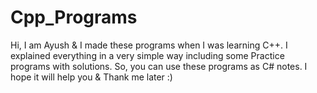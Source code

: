 # Cpp_Programs
Hi, I am Ayush & I made these programs when I was learning C++.
I explained everything in a very simple way including some Practice programs with solutions.
So, you can use these programs as C# notes.
I hope it will help you & Thank me later :)
